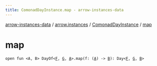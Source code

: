```yaml
---
title: ComonadDayInstance.map - arrow-instances-data
---
```


[arrow-instances-data](../../index.html) / [arrow.instances](../index.html) / [ComonadDayInstance](index.html) / [map](./map.html)

# map

`open fun <A, B> DayOf<`[`F`](index.html#F)`, `[`G`](index.html#G)`, `[`A`](map.html#A)`>.map(f: (`[`A`](map.html#A)`) -> `[`B`](map.html#B)`): Day<`[`F`](index.html#F)`, `[`G`](index.html#G)`, `[`B`](map.html#B)`>`